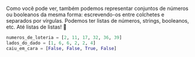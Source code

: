 Como você pode ver, também podemos representar conjuntos de números ou booleanos da mesma forma: escrevendo-os entre colchetes e separados por vírgulas. Podemos ter listas de números, strings, booleanos, etc. Até listas de listas! :exploding_head:

```python
numeros_de_loteria = [2, 11, 17, 32, 36, 39]
lados_do_dado = [1, 6, 6, 2, 2, 4]
caiu_em_cara = [False, False, True, False]
```